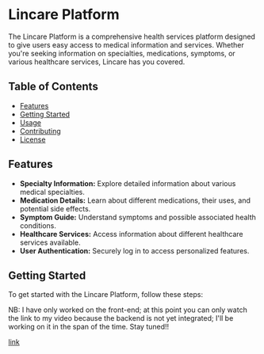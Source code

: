 # Lincare Platform

The Lincare Platform is a comprehensive health services platform designed to give users easy access to medical information and services. Whether you're seeking information on specialties, medications, symptoms, or various healthcare services, Lincare has you covered.

## Table of Contents

- [Features](#features)
- [Getting Started](#getting-started)
- [Usage](#usage)
- [Contributing](#contributing)
- [License](#license)

## Features

- **Specialty Information:** Explore detailed information about various medical specialties.
- **Medication Details:** Learn about different medications, their uses, and potential side effects.
- **Symptom Guide:** Understand symptoms and possible associated health conditions.
- **Healthcare Services:** Access information about different healthcare services available.
- **User Authentication:** Securely log in to access personalized features.

## Getting Started

To get started with the Lincare Platform, follow these steps: 

NB: I have only worked on the front-end; at this point you can only watch the link to my video because the backend is not yet integrated; I'll be working on it in the span of the time. Stay tuned!!

[link](#link)

